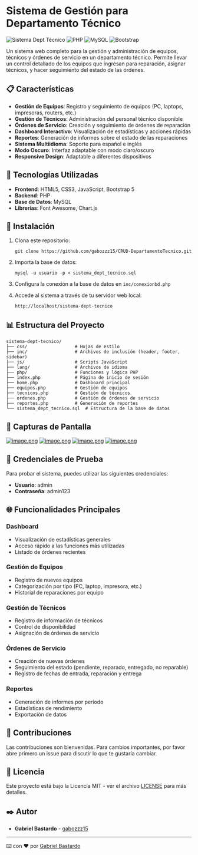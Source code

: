 # Sistema de Gestión para Departamento Técnico

![Sistema Dept Técnico](https://img.shields.io/badge/Sistema-Dept%20T%C3%A9cnico-blue)
![PHP](https://img.shields.io/badge/PHP-8.0+-purple)
![MySQL](https://img.shields.io/badge/MySQL-5.7+-orange)
![Bootstrap](https://img.shields.io/badge/Bootstrap-5.3-blueviolet)

Un sistema web completo para la gestión y administración de equipos, técnicos y órdenes de servicio en un departamento técnico. Permite llevar un control detallado de los equipos que ingresan para reparación, asignar técnicos, y hacer seguimiento del estado de las órdenes.

## 📋 Características

- **Gestión de Equipos**: Registro y seguimiento de equipos (PC, laptops, impresoras, routers, etc.)
- **Gestión de Técnicos**: Administración del personal técnico disponible
- **Órdenes de Servicio**: Creación y seguimiento de órdenes de reparación
- **Dashboard Interactivo**: Visualización de estadísticas y acciones rápidas
- **Reportes**: Generación de informes sobre el estado de las reparaciones
- **Sistema Multiidioma**: Soporte para español e inglés
- **Modo Oscuro**: Interfaz adaptable con modo claro/oscuro
- **Responsive Design**: Adaptable a diferentes dispositivos

## 🚀 Tecnologías Utilizadas

- **Frontend**: HTML5, CSS3, JavaScript, Bootstrap 5
- **Backend**: PHP
- **Base de Datos**: MySQL
- **Librerías**: Font Awesome, Chart.js

## 🔧 Instalación

1. Clona este repositorio:
   ```
   git clone https://github.com/gabozzz15/CRUD-DepartamentoTecnico.git
   ```

2. Importa la base de datos:
   ```
   mysql -u usuario -p < sistema_dept_tecnico.sql
   ```

3. Configura la conexión a la base de datos en `inc/conexionbd.php`

4. Accede al sistema a través de tu servidor web local:
   ```
   http://localhost/sistema-dept-tecnico
   ```

## 📊 Estructura del Proyecto

```
sistema-dept-tecnico/
├── css/                  # Hojas de estilo
├── inc/                  # Archivos de inclusión (header, footer, sidebar)
├── js/                   # Scripts JavaScript
├── lang/                 # Archivos de idioma
├── php/                  # Funciones y lógica PHP
├── index.php             # Página de inicio de sesión
├── home.php              # Dashboard principal
├── equipos.php           # Gestión de equipos
├── tecnicos.php          # Gestión de técnicos
├── ordenes.php           # Gestión de órdenes de servicio
├── reportes.php          # Generación de reportes
└── sistema_dept_tecnico.sql  # Estructura de la base de datos
```

## 📸 Capturas de Pantalla

[![image.png](https://i.postimg.cc/9MpRzZYt/image.png)](https://postimg.cc/1n85jgTf) [![image.png](https://i.postimg.cc/gkrXkwX8/image.png)](https://postimg.cc/RN5VgZTZ)
[![image.png](https://i.postimg.cc/c15TMfYZ/image.png)](https://postimg.cc/w3Lh9y0b) [![image.png](https://i.postimg.cc/CL3N9YmQ/image.png)](https://postimg.cc/8jbM688R)

## 🔐 Credenciales de Prueba

Para probar el sistema, puedes utilizar las siguientes credenciales:

- **Usuario**: admin
- **Contraseña**: admin123

## 🌐 Funcionalidades Principales

### Dashboard
- Visualización de estadísticas generales
- Acceso rápido a las funciones más utilizadas
- Listado de órdenes recientes

### Gestión de Equipos
- Registro de nuevos equipos
- Categorización por tipo (PC, laptop, impresora, etc.)
- Historial de reparaciones por equipo

### Gestión de Técnicos
- Registro de información de técnicos
- Control de disponibilidad
- Asignación de órdenes de servicio

### Órdenes de Servicio
- Creación de nuevas órdenes
- Seguimiento del estado (pendiente, reparado, entregado, no reparable)
- Registro de fechas de entrada, reparación y entrega

### Reportes
- Generación de informes por período
- Estadísticas de rendimiento
- Exportación de datos

## 🤝 Contribuciones

Las contribuciones son bienvenidas. Para cambios importantes, por favor abre primero un issue para discutir lo que te gustaría cambiar.

## 📄 Licencia

Este proyecto está bajo la Licencia MIT - ver el archivo [LICENSE](LICENSE) para más detalles.

## ✒️ Autor

- **Gabriel Bastardo** - [gabozzz15](https://github.com/gabozzz15)

---

⌨️ con ❤️ por [Gabriel Bastardo](https://github.com/gabozzz15)
